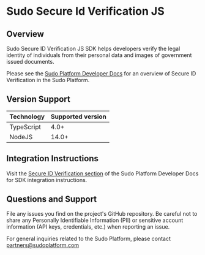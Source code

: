 # Sudo Secure Id Verification JS

## Overview

Sudo Secure ID Verification JS SDK helps developers verify the legal identity of individuals from their personal data and images of government issued documents.

Please see the [Sudo Platform Developer Docs](https://sudoplatform.com/docs) for an overview of Secure ID Verification in the Sudo Platform.

## Version Support

| Technology | Supported version |
| ---------- | ----------------- |
| TypeScript | 4.0+              |
| NodeJS     | 14.0+             |

## Integration Instructions

Visit the [Secure ID Verification section](https://docs.sudoplatform.com/guides/identity-verification) of the Sudo Platform Developer Docs for SDK integration instructions.

## Questions and Support

File any issues you find on the project's GitHub repository. Be careful not to share any Personally Identifiable Information (PII) or sensitive account information (API keys, credentials, etc.) when reporting an issue.

For general inquiries related to the Sudo Platform, please contact [partners@sudoplatform.com](mailto:partners@sudoplatform.com)
